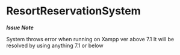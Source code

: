 # ResortReservationSystem


*****Issue Note*****

System throws error when running on Xampp ver above 7.1
It will be resolved by using anything 7.1 or below